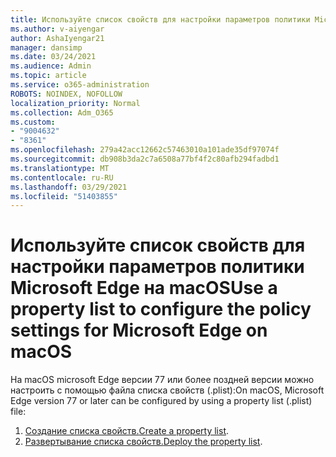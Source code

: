 ```yaml
---
title: Используйте список свойств для настройки параметров политики Microsoft Edge на macOS
ms.author: v-aiyengar
author: AshaIyengar21
manager: dansimp
ms.date: 03/24/2021
ms.audience: Admin
ms.topic: article
ms.service: o365-administration
ROBOTS: NOINDEX, NOFOLLOW
localization_priority: Normal
ms.collection: Adm_O365
ms.custom:
- "9004632"
- "8361"
ms.openlocfilehash: 279a42acc12662c57463010a101ade35df97074f
ms.sourcegitcommit: db908b3da2c7a6508a77bf4f2c80afb294fadbd1
ms.translationtype: MT
ms.contentlocale: ru-RU
ms.lasthandoff: 03/29/2021
ms.locfileid: "51403855"
---
```

# <a name="use-a-property-list-to-configure-the-policy-settings-for-microsoft-edge-on-macos"></a><span data-ttu-id="ffcdb-102">Используйте список свойств для настройки параметров политики Microsoft Edge на macOS</span><span class="sxs-lookup"><span data-stu-id="ffcdb-102">Use a property list to configure the policy settings for Microsoft Edge on macOS</span></span>

<span data-ttu-id="ffcdb-103">На macOS microsoft Edge версии 77 или более поздней версии можно настроить с помощью файла списка свойств (.plist):</span><span class="sxs-lookup"><span data-stu-id="ffcdb-103">On macOS, Microsoft Edge version 77 or later can be configured by using a property list (.plist) file:</span></span>

1. <span data-ttu-id="ffcdb-104">[Создание списка свойств.](https://go.microsoft.com/fwlink/?linkid=2134726)</span><span class="sxs-lookup"><span data-stu-id="ffcdb-104">[Create a property list](https://go.microsoft.com/fwlink/?linkid=2134726).</span></span>
1. <span data-ttu-id="ffcdb-105">[Развертывание списка свойств.](https://go.microsoft.com/fwlink/?linkid=2134727)</span><span class="sxs-lookup"><span data-stu-id="ffcdb-105">[Deploy the property list](https://go.microsoft.com/fwlink/?linkid=2134727).</span></span>
